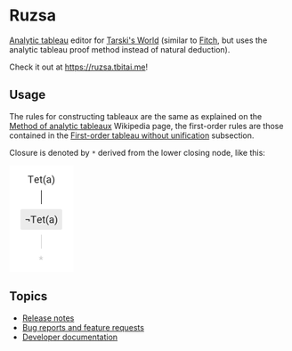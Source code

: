 # Ruzsa

[Analytic tableau](https://en.wikipedia.org/wiki/Method_of_analytic_tableaux) editor for 
[Tarski's World](https://www.gradegrinder.net/Support/documentation.html?software=tarski) 
\(similar to [Fitch](https://www.gradegrinder.net/Support/documentation.html?software=fitch), 
but uses the analytic tableau proof method instead of natural deduction\).

Check it out at <https://ruzsa.tbitai.me>!

## Usage

The rules for constructing tableaux are the same as explained on the 
[Method of analytic tableaux](https://en.wikipedia.org/wiki/Method_of_analytic_tableaux) 
Wikipedia page, the first-order rules are those contained in the 
[First-order tableau without unification](https://en.wikipedia.org/wiki/Method_of_analytic_tableaux#First-order_tableau_without_unification) 
subsection.

Closure is denoted by `*` derived from the lower closing node, like this:

![](closure.png)

## Topics

* [Release notes](CHANGELOG.md)
* [Bug reports and feature requests](ISSUES.md)
* [Developer documentation](DEVELOPMENT.md)